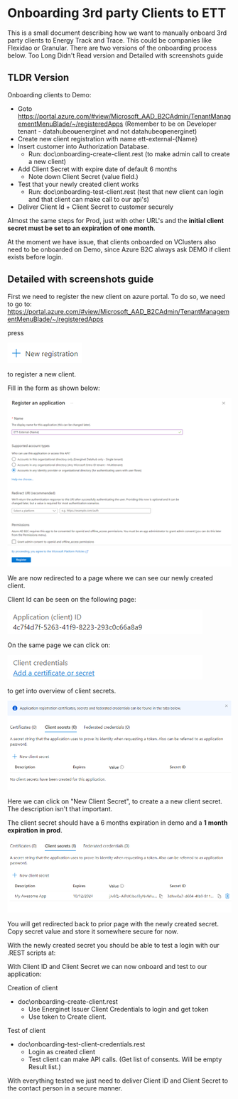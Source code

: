# Onboarding 3rd party Clients to ETT

This is a small document describing how we want to manually onboard 3rd party clients to Energy Track and Trace. This could be companies like Flexidao or Granular. There are two versions of the onboarding process below. Too Long Didn't Read version and Detailed with screenshots guide

## TLDR Version

Onboarding clients to Demo:

* Goto <https://portal.azure.com/#view/Microsoft_AAD_B2CAdmin/TenantManagementMenuBlade/~/registeredApps> (Remember to be on Developer tenant - datahubeo**u**energinet and not datahubeo**p**energinet)
* Create new client registration with name ett-external-{Name}
* Insert customer into Authorization Database.
  * Run: doc\onboarding-create-client.rest (to make admin call to create a new client)
* Add Client Secret with expire date of default 6 months
  * Note down Client Secret (value field.)
* Test that your newly created client works
  * Run: doc\onboarding-test-client.rest (test that new client can login and that client can make call to our api's)
* Deliver Client Id + Client Secret to customer securely

Almost the same steps for Prod, just with other URL's and the **initial client secret must be set to an expiration of one month**.

At the moment we have issue, that clients onboarded on VClusters also need to be onboarded on Demo, since Azure B2C always ask DEMO if client exists before login.

## Detailed with screenshots guide

First we need to register the new client on azure portal. To do so, we need to go to: <https://portal.azure.com/#view/Microsoft_AAD_B2CAdmin/TenantManagementMenuBlade/~/registeredApps>

press

![New registration](new_registration.png)

to register a new client.

Fill in the form as shown below:

![register client](register-client.png)

We are now redirected to a page where we can see our newly created client.

Client Id can be seen on the following page:

![client id](client_id.png)

On the same page we can click on:

![client credentials link](client_credentials_link.png)

to get into overview of client secrets.

![client secrtes](client_secrets.png)

Here we can click on "New Client Secret", to create a a new client secret. The description isn't that important.

The client secret should have a 6 months expiration in demo and a **1 month expiration in prod**.

![save secret](save_secret.png)

You will get redirected back to prior page with the newly created secret. Copy secret value and store it somewhere secure for now.

With the newly created secret you should be able to test a login with our .REST scripts at:

With Client ID and Client Secret we can now onboard and test to our application:

Creation of client

* doc\onboarding-create-client.rest
  * Use Energinet Issuer Client Credentials to login and get token
  * Use token to Create client.

Test of client

* doc\onboarding-test-client-credentials.rest
  * Login as created client
  * Test client can make API calls. (Get list of consents. Will be empty Result list.)

With everything tested we just need to deliver Client ID and Client Secret to the contact person in a secure manner.
